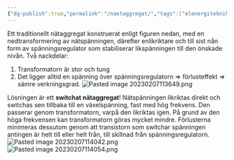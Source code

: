 ```yaml
---
{"dg-publish":true,"permalink":"/naetaggregat/","tags":["elenergiteknik"]}
---
```


Ett traditionellt nätaggregat konstruerat enligt figuren nedan, med en nedtransformering av nätspänningen, därefter enlikriktare och till sist nån form av spänningsregulator som stabiliserar likspänningen till den önskade nivån. Två nackdelar: 
1. Transformatorn är stor och tung
2. Det ligger alltid en spänning över spänningsregulatorn => förlusteffekt => sämre verkningsgrad.
![Pasted image 20230207113649.png](/img/user/images/Pasted%20image%2020230207113649.png)

Lösningen är ett **switchat nätaggregat**! Nätspänningen likriktas direkt och switchas sen tillbaka till en växelspänning, fast med hög frekvens. Den passerar genom transformatorn, varpå den likriktas igen. På grund av den höga frekvensen kan transformatorn göras mycket mindre. Förlusterna minimeras dessutom genom att transistorn som  switchar spänningen antingen är helt till eller helt från, till skillnad från spänningsregulatorn.
![Pasted image 20230207114042.png](/img/user/images/Pasted%20image%2020230207114042.png)
![Pasted image 20230207114054.png](/img/user/images/Pasted%20image%2020230207114054.png)